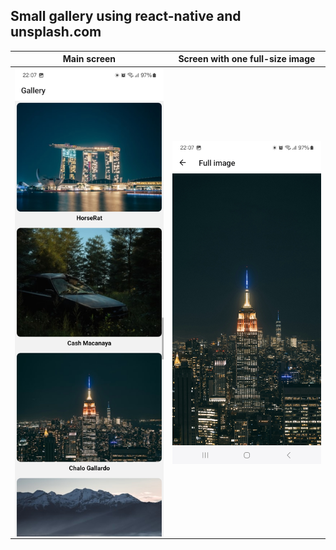 ## Small gallery using react-native and unsplash.com

 | Main screen | Screen with one full-size image |
|----------------|----------------|
| <img align="top" src="assets/main.jpg" alt="main screen" width="300"/> | <img align="top" src="assets/individual.jpg" alt="individual screen" width="300"/> |
